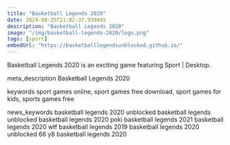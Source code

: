 ```yaml
---
title: "Basketball Legends 2020"
date: 2024-08-25T21:02:37.939495
description: "Basketball Legends 2020"
image: "/img/basketball-legends-2020/logo.png"
tags: [sport]
embedUrl: "https://basketballlegendsunblocked.github.io/"
---
```


Basketball Legends 2020 is an exciting game featuring Sport | Desktop.

meta_description
Basketball Legends 2020


keywords
sport games online, sport games free download, sport games for kids, sports games free


news_keywords
basketball legends 2020 unblocked basketball legends unblocked basketball legends 2020 poki basketball legends 2021 basketball legends 2020 wtf basketball legends 2019 basketball legends 2020 unblocked 66 y8 basketball legends 2020

